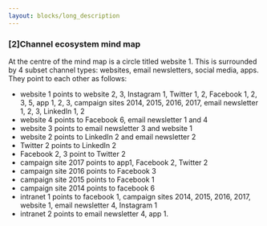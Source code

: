 ```yaml
---
layout: blocks/long_description
---
```

### [2]Channel ecosystem mind map

At the centre of the mind map is a circle titled website 1. This is surrounded by 4 subset channel types: websites, email newsletters, social media, apps. They point to each other as follows:

- website 1 points to website 2, 3, Instagram 1, Twitter 1, 2, Facebook 1, 2, 3, 5, app 1, 2, 3, campaign sites 2014, 2015, 2016, 2017, email newsletter 1, 2, 3, LinkedIn 1, 2
- website 4 points to Facebook 6, email newsletter 1 and 4
- website 3 points to email newsletter 3 and website 1
- website 2 points to LinkedIn 2 and email newsletter 2
- Twitter 2 points to LinkedIn 2
- Facebook 2, 3 point to Twitter 2
- campaign site 2017 points to app1, Facebook 2, Twitter 2
- campaign site 2016 points to Facebook 3
- campaign site 2015 points to Facebook 1
- campaign site 2014 points to facebook 6
- intranet 1 points to facebook 1, campaign sites 2014, 2015, 2016, 2017, website 1, email newsletter 4, Instagram 1
- intranet 2 points to email newsletter 4, app 1.
